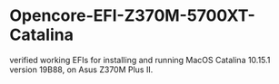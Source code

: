 # Opencore-EFI-Z370M-5700XT-Catalina
verified working EFIs for installing and running MacOS Catalina 10.15.1 version 19B88, on Asus Z370M Plus II.
